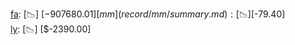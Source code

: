 [fa](record/fa/summary.md): [📉] [$-907680.01]  
[mm](record/mm/summary.md): [📉] [$-79.40]  
[ly](record/ly/summary.md): [📉] [$-2390.00]  
